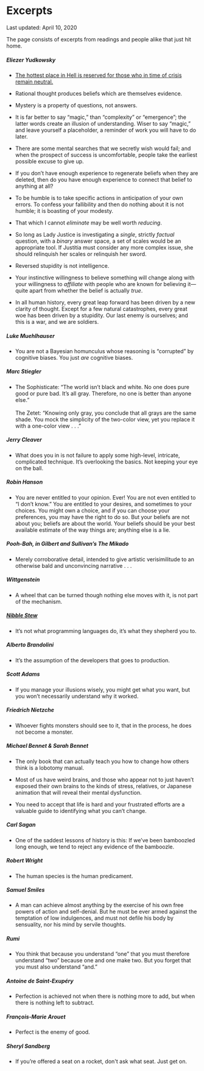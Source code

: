 Excerpts
========

<div class="center">Last updated: April 10, 2020</div>

The page consists of excerpts from readings and people alike that just hit home.


##### Eliezer Yudkowsky


- [The hottest place in Hell is reserved for those who in time of crisis remain neutral.](https://quoteinvestigator.com/2015/01/14/hottest/)


- Rational thought produces beliefs which are themselves evidence.


- Mystery is a property of questions, not answers.


- It is far better to say “magic,” than “complexity” or “emergence”; the latter
  words create an illusion of understanding. Wiser to say “magic,” and leave
  yourself a placeholder, a reminder of work you will have to do later.


- There are some mental searches that we secretly wish would fail; and when the
  prospect of success is uncomfortable, people take the earliest possible excuse
  to give up.


- If you don’t have enough experience to regenerate beliefs when they are
  deleted, then do you have enough experience to connect that belief to anything
  at all?


- To be humble is to take specific actions in anticipation of your own
  errors. To confess your fallibility and then do nothing about it is not
  humble; it is boasting of your modesty.


- That which I cannot *eliminate* may be well worth *reducing*.


- So long as Lady Justice is investigating a *single*, strictly *factual*
  question, with a *binary* answer space, a set of scales would be an
  appropriate tool. If Justitia must consider any more complex issue, she should
  relinquish her scales or relinquish her sword.


- Reversed stupidity is not intelligence.


- Your instinctive willingness to believe something will change along with your
  willingness to *affiliate* with people who are known for believing it—quite
  apart from whether the belief is actually *true*.


- In all human history, every great leap forward has been driven by a new
  clarity of thought. Except for a few natural catastrophes, every great woe has
  been driven by a stupidity. Our last enemy is ourselves; and this is a war,
  and we are soldiers.


##### Luke Muehlhauser


- You are not a Bayesian homunculus whose reasoning is “corrupted” by cognitive
  biases. You just *are* cognitive biases.


##### Marc Stiegler


- The Sophisticate: “The world isn’t black and white. No one does pure good or
  pure bad. It’s all gray. Therefore, no one is better than anyone else.”<br><br>The
  Zetet: “Knowing only gray, you conclude that all grays are the same shade. You
  mock the simplicity of the two-color view, yet you replace it with a one-color
  view . . .”


##### Jerry Cleaver


- What does you in is not failure to apply some high-level, intricate,
  complicated technique. It’s overlooking the basics. Not keeping your eye on
  the ball.


##### Robin Hanson


- You are never entitled to your opinion. Ever! You are not even entitled to “I
  don’t know.” You are entitled to your desires, and sometimes to your
  choices. You might own a choice, and if you can choose your preferences, you
  may have the right to do so. But your beliefs are not about you; beliefs are
  about the world. Your beliefs should be your best available estimate of the
  way things are; anything else is a lie.


##### Pooh-Bah, in Gilbert and Sullivan’s *The Mikado*


- Merely corroborative detail, intended to give artistic verisimilitude to an
  otherwise bald and unconvincing narrative . . .


##### Wittgenstein


- A wheel that can be turned though nothing else moves with it, is not part of
  the mechanism.


##### [Nibble Stew](https://nibblestew.blogspot.com/2020/03/its-not-what-programming-languages-do.html)


- It’s not what programming languages do, it’s what they shepherd you to.


##### Alberto Brandolini


- It’s the assumption of the developers that goes to production.


##### Scott Adams


- If you manage your illusions wisely, you might get what you want, but you
  won’t necessarily understand why it worked.


##### Friedrich Nietzche


- Whoever fights monsters should see to it, that in the process, he does not
  become a monster.


##### Michael Bennet & Sarah Bennet


- The only book that can actually teach you how to change how others think is a
  lobotomy manual.


- Most of us have weird brains, and those who appear not to just haven’t exposed
  their own brains to the kinds of stress, relatives, or Japanese animation that
  will reveal their mental dysfunction.


- You need to accept that life is hard and your frustrated efforts are a
  valuable guide to identifying what you can’t change.


##### Carl Sagan


- One of the saddest lessons of history is this: If we’ve been bamboozled long
  enough, we tend to reject any evidence of the bamboozle.


##### Robert Wright


- The human species is the human predicament.


##### Samuel Smiles


- A man can achieve almost anything by the exercise of his own free powers of
  action and self-denial. But he must be ever armed against the temptation of
  low indulgences, and must not defile his body by sensuality, nor his mind by
  servile thoughts.


##### Rumi


- You think that because you understand “one” that you must therefore understand
  “two” because one and one make two. But you forget that you must also
  understand “and.”


##### Antoine de Saint-Exupéry


- Perfection is achieved not when there is nothing more to add, but when there
  is nothing left to subtract.


##### François-Marie Arouet


- Perfect is the enemy of good.


##### Sheryl Sandberg


- If you’re offered a seat on a rocket, don't ask what seat. Just get
  on.
